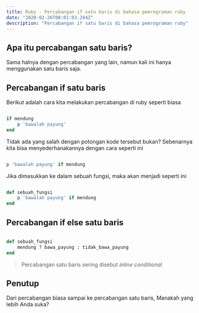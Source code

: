 ```yaml
---
title: Ruby - Percabangan if satu baris di bahasa pemrograman ruby
date: "2020-02-26T08:01:03.284Z"
description: "Percabangan if satu baris di bahasa pemrograman ruby"
---
```


## Apa itu percabangan satu baris?
Sama halnya dengan percabangan yang lain, namun kali ini hanya menggunakan satu baris saja.

## Percabangan if satu baris
Berikut adalah cara kita melakukan percabangan di ruby seperti biasa

```ruby

if mendung
    p 'bawalah payung'
end

```

Tidak ada yang salah dengan potongan kode tersebut bukan? Sebenarnya kita bisa menyederhanakannya dengan cara seperti ini

```ruby

p 'bawalah payung' if mendung

```

Jika dimasukkan ke dalam sebuah fungsi, maka akan menjadi seperti ini

```ruby

def sebuah_fungsi
    p 'bawalah payung' if mendung
end

```

## Percabangan if else satu baris

```ruby

def sebuah_fungsi
    mendung ? bawa_payung : tidak_bawa_payung
end

```

> Percabangan satu baris sering disebut *inline conditional*

## Penutup
Dari percabangan biasa sampai ke percabangan satu baris, Manakah yang lebih Anda suka?
